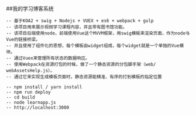 ##我的学习博客系统
	
	-- 基于KOA2 + swig + Nodejs + VUEX + es6 + webpack + gulp
	-- 该项目用来展示视频学习课程内容，并且带有图书馆功能。
	-- 该项目后端使用node，前端使用Vue这个MVVM框架，用swig模板来渲染页面，作为node与Vue的链接桥梁。
	-- 并且使用了组件化的思想，每个模板由widget组成，每个widget就是一个单独的Vue模块。
	-- 通过Vuex来管理所有状态的数据响应。
	-- 使用Webpack在资源打包的时候，做了一个静态资源的分包脚手架（web/ webAssetsHelp.js）。
	-- 通过它来实现生成模板页面时，静态资源能精准、有序的打到模板的指定位置
	
	-- npm install / yarn install
	-- npm run deploy
	-- cd build
	-- node learnapp.js
	-- http://localhost:3000



